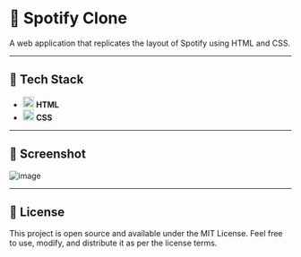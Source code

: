 # 🎵 Spotify Clone  

A web application that replicates the layout of Spotify using HTML and CSS.

---

## 🚀 Tech Stack  

- <img src="https://cdn.jsdelivr.net/gh/devicons/devicon/icons/html5/html5-plain.svg" alt="HTML logo" width="20" height="20"/> **HTML**  
- <img src="https://cdn.jsdelivr.net/gh/devicons/devicon/icons/css3/css3-plain.svg" alt="CSS logo" width="20" height="20"/> **CSS**  

---

## 📸 Screenshot  

![image](https://github.com/user-attachments/assets/a4740b07-9897-48ad-97b8-61e29665bc8b)


---

## 📜 License  

This project is open source and available under the MIT License. Feel free to use, modify, and distribute it as per the license terms.
